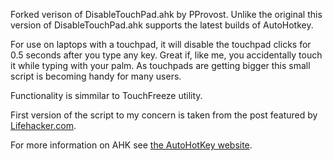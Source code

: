Forked verison of DisableTouchPad.ahk by PProvost. 
Unlike the original this version of DisableTouchPad.ahk supports the latest builds of AutoHotkey.

For use on laptops with a touchpad, it will disable the touchpad clicks for 0.5 seconds after you type any key. Great if, like me, you accidentally touch it while typing with your palm. As touchpads are getting bigger this small script is becoming handy for many users.

Functionality is simmilar to TouchFreeze utility.

First version of the script to my concern is taken from the post featured by [Lifehacker.com](http://lifehacker.com/5480260/disable-your-touchpad-when-youre-typing-with-autohotkey).

For more information on AHK see [the AutoHotKey website](http://www.autohotkey.com/).